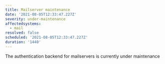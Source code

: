 ```yaml
---
title: Mailserver maintenance
date: '2021-08-05T12:33:47.227Z'
severity: under-maintenance
affectedsystems:
  - mail
resolved: false
scheduled: '2021-08-05T12:33:47.227Z'
duration: '1440'
---
```

The authentication backend for mailservers is currently under maintenance

<!--- language code: en -->
